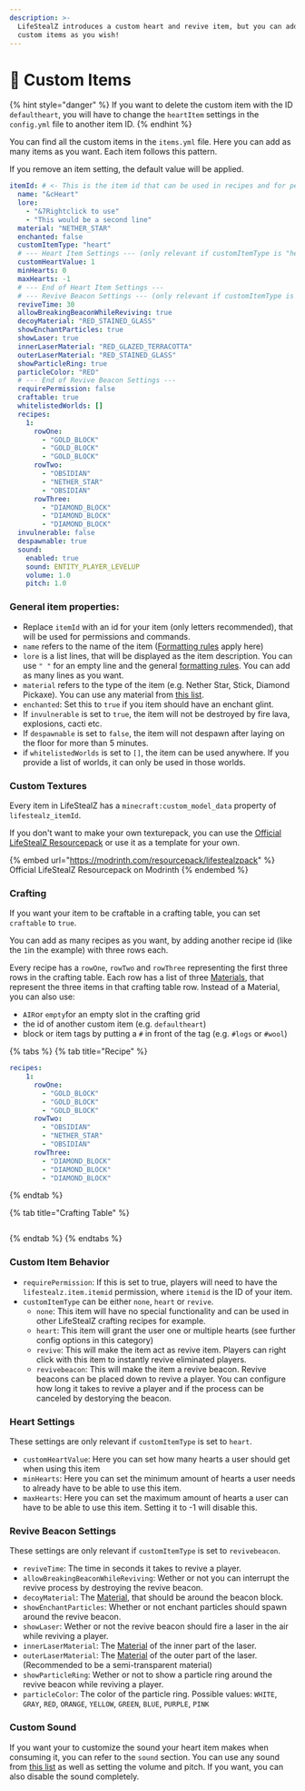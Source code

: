 ```yaml
---
description: >-
  LifeStealZ introduces a custom heart and revive item, but you can add as many
  custom items as you wish!
---
```


# 💎 Custom Items

{% hint style="danger" %}
If you want to delete the custom item with the ID `defaultheart`, you will have to change the `heartItem` settings in the `config.yml` file to another item ID.
{% endhint %}

You can find all the custom items in the `items.yml` file. Here you can add as many items as you want. Each item follows this pattern.&#x20;

If you remove an item setting, the default value will be applied.

```yaml
itemId: # <- This is the item id that can be used in recipes and for permissions
  name: "&cHeart"
  lore:
    - "&7Rightclick to use"
    - "This would be a second line"
  material: "NETHER_STAR"
  enchanted: false
  customItemType: "heart"
  # --- Heart Item Settings --- (only relevant if customItemType is "heart")
  customHeartValue: 1
  minHearts: 0
  maxHearts: -1
  # --- End of Heart Item Settings ---
  # --- Revive Beacon Settings --- (only relevant if customItemType is "revivebeacon")
  reviveTime: 30
  allowBreakingBeaconWhileReviving: true
  decoyMaterial: "RED_STAINED_GLASS"
  showEnchantParticles: true
  showLaser: true
  innerLaserMaterial: "RED_GLAZED_TERRACOTTA"
  outerLaserMaterial: "RED_STAINED_GLASS"
  showParticleRing: true
  particleColor: "RED"
  # --- End of Revive Beacon Settings ---
  requirePermission: false
  craftable: true
  whitelistedWorlds: []
  recipes:
    1:
      rowOne:
        - "GOLD_BLOCK"
        - "GOLD_BLOCK"
        - "GOLD_BLOCK"
      rowTwo:
        - "OBSIDIAN"
        - "NETHER_STAR"
        - "OBSIDIAN"
      rowThree:
        - "DIAMOND_BLOCK"
        - "DIAMOND_BLOCK"
        - "DIAMOND_BLOCK"
  invulnerable: false
  despawnable: true
  sound:
    enabled: true
    sound: ENTITY_PLAYER_LEVELUP
    volume: 1.0
    pitch: 1.0
```

### General item properties:

* Replace `itemId` with an id for your item (only letters recommended), that will be used for permissions and commands.
* `name` refers to the name of the item ([Formatting rules](messages.md#formatting) apply here)
* `lore` is a list lines, that will be displayed as the item description. You can use `" "` for an empty line and the general [formatting rules](messages.md#formatting). You can add as many lines as you want.
* `material` refers to the type of the item (e.g. Nether Star, Stick, Diamond Pickaxe). You can use any material from [this list](https://hub.spigotmc.org/javadocs/bukkit/org/bukkit/Material.html).
* `enchanted`: Set this to `true` if you item should have an enchant glint.
* If `invulnerable` is set to `true`, the item will not be destroyed by fire lava, explosions, cacti etc.
* If `despawnable` is set to `false`, the item will not despawn after laying on the floor for more than 5 minutes.
* if `whitelistedWorlds` is set to `[]`, the item can be used anywhere. If you provide a list of worlds, it can only be used in those worlds.

### Custom Textures

Every item in LifeStealZ has a `minecraft:custom_model_data` property of `lifestealz_itemId`.

If you don't want to make your own texturepack, you can use the [Official LifeStealZ Resourcepack](https://modrinth.com/resourcepack/lifestealzpack) or use it as a template for your own.

{% embed url="https://modrinth.com/resourcepack/lifestealzpack" %}
Official LifeStealZ Resourcepack on Modrinth
{% endembed %}

### Crafting

If you want your item to be craftable in a crafting table, you can set `craftable` to `true`.

You can add as many recipes as you want, by adding another recipe id (like the `1`in the example) with three rows each.

Every recipe has a `rowOne`, `rowTwo` and `rowThree` representing the first three rows in the crafting table. Each row has a list of three [Materials](https://hub.spigotmc.org/javadocs/bukkit/org/bukkit/Material.html), that represent the three items in that crafting table row. Instead of a Material, you can also use:

* `AIR`or `empty`for an empty slot in the crafting grid
* the id of another custom item (e.g. `defaultheart`)&#x20;
* block or item tags by putting a `#` in front of the tag (e.g. `#logs` or `#wool`)

{% tabs %}
{% tab title="Recipe" %}
```yaml
recipes:
    1:
      rowOne:
        - "GOLD_BLOCK"
        - "GOLD_BLOCK"
        - "GOLD_BLOCK"
      rowTwo:
        - "OBSIDIAN"
        - "NETHER_STAR"
        - "OBSIDIAN"
      rowThree:
        - "DIAMOND_BLOCK"
        - "DIAMOND_BLOCK"
        - "DIAMOND_BLOCK"
```
{% endtab %}

{% tab title="Crafting Table" %}
<figure><img src="../.gitbook/assets/crafting-grid(1).png" alt=""><figcaption></figcaption></figure>
{% endtab %}
{% endtabs %}

### Custom Item Behavior

* `requirePermission`: If this is set to true, players will need to have the `lifestealz.item.itemid` permission, where `itemid` is the ID of your item.
* `customItemType` can be either `none`, `heart` or `revive`.
  * `none`: This item will have no special functionality and can be used in other LifeStealZ crafting recipes for example.
  * `heart`: This item will grant the user one or multiple hearts (see further config options in this category)
  * `revive`: This will make the item act as revive item. Players can right click with this item to instantly revive eliminated players.
  * `revivebeacon`: This will make the item a revive beacon. Revive beacons can be placed down to revive a player. You can configure how long it takes to revive a player and if the process can be canceled by destorying the beacon.

### Heart Settings

These settings are only relevant if `customItemType` is set to `heart`.

* `customHeartValue`: Here you can set how many hearts a user should get when using this item
* `minHearts`: Here you can set the minimum amount of hearts a user needs to already have to be able to use this item.
* `maxHearts`: Here you can set the maximum amount of hearts a user can have to be able to use this item. Setting it to -1 will disable this.

### Revive Beacon Settings

These settings are only relevant if `customItemType` is set to `revivebeacon`.

* `reviveTime`: The time in seconds it takes to revive a player.
* `allowBreakingBeaconWhileReviving`: Wether or not you can interrupt the revive process by destroying the revive beacon.
* `decoyMaterial`: The [Material](https://hub.spigotmc.org/javadocs/bukkit/org/bukkit/Material.html), that should be around the beacon block.
* `showEnchantParticles`: Whether or not enchant particles should spawn around the revive beacon.
* `showLaser`: Wether or not the revive beacon should fire a laser in the air while reviving a player.
* `innerLaserMaterial`: The [Material](https://hub.spigotmc.org/javadocs/bukkit/org/bukkit/Material.html) of the inner part of the laser.
* `outerLaserMaterial`: The [Material](https://hub.spigotmc.org/javadocs/bukkit/org/bukkit/Material.html) of the outer part of the laser. (Recommended to be a semi-transparent material)
* `showParticleRing`: Wether or not to show a particle ring around the revive beacon while reviving a player.
* `particleColor`: The color of the particle ring. Possible values: `WHITE`, `GRAY`, `RED`, `ORANGE`, `YELLOW`, `GREEN`, `BLUE`, `PURPLE`, `PINK`

### Custom Sound

If you want your to customize the sound your heart item makes when consuming it, you can refer to the `sound` section. You can use any sound from [this list](https://hub.spigotmc.org/javadocs/bukkit/org/bukkit/Sound.html) as well as setting the volume and pitch. If you want, you can also disable the sound completely.
